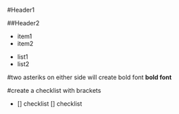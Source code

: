 #Header1

##Header2

* item1
* item2
- list1
- list2

#two asteriks on either side will create bold font
**bold font**

#create a checklist with brackets
- [] checklist
  [] checklist


